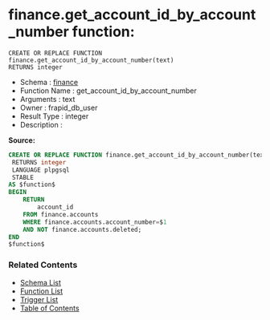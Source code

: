 # finance.get_account_id_by_account_number function:

```plpgsql
CREATE OR REPLACE FUNCTION finance.get_account_id_by_account_number(text)
RETURNS integer
```
* Schema : [finance](../../schemas/finance.md)
* Function Name : get_account_id_by_account_number
* Arguments : text
* Owner : frapid_db_user
* Result Type : integer
* Description : 


**Source:**
```sql
CREATE OR REPLACE FUNCTION finance.get_account_id_by_account_number(text)
 RETURNS integer
 LANGUAGE plpgsql
 STABLE
AS $function$
BEGIN
    RETURN
		account_id
    FROM finance.accounts
    WHERE finance.accounts.account_number=$1
	AND NOT finance.accounts.deleted;
END
$function$

```

### Related Contents
* [Schema List](../../schemas.md)
* [Function List](../../functions.md)
* [Trigger List](../../triggers.md)
* [Table of Contents](../../README.md)

